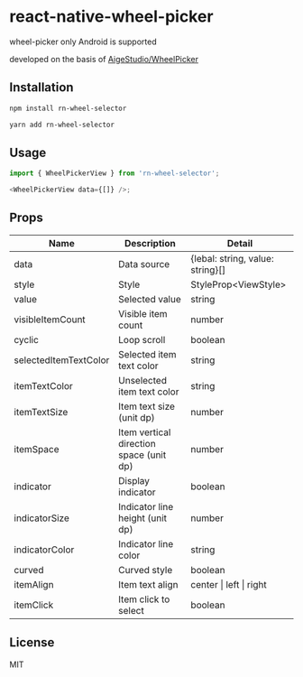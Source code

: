 # react-native-wheel-picker

wheel-picker only Android is supported

developed on the basis of [AigeStudio/WheelPicker](https://github.com/AigeStudio/WheelPicker)

## Installation

```sh
npm install rn-wheel-selector

yarn add rn-wheel-selector
```

## Usage

```js
import { WheelPickerView } from 'rn-wheel-selector';

<WheelPickerView data={[]} />;
```

## Props

| Name                  | Description                             | Detail                           |
| --------------------- | --------------------------------------- | -------------------------------- |
| data                  | Data source                             | {lebal: string, value: string}[] |
| style                 | Style                                   | StyleProp\<ViewStyle\>           |
| value                 | Selected value                          | string                           |
| visibleItemCount      | Visible item count                      | number                           |
| cyclic                | Loop scroll                             | boolean                          |
| selectedItemTextColor | Selected item text color                | string                           |
| itemTextColor         | Unselected item text color              | string                           |
| itemTextSize          | Item text size (unit dp)                | number                           |
| itemSpace             | Item vertical direction space (unit dp) | number                           |
| indicator             | Display indicator                       | boolean                          |
| indicatorSize         | Indicator line height (unit dp)         | number                           |
| indicatorColor        | Indicator line color                    | string                           |
| curved                | Curved style                            | boolean                          |
| itemAlign             | Item text align                         | center \| left \| right          |
| itemClick             | Item click to select                    | boolean                          |

## License

MIT
